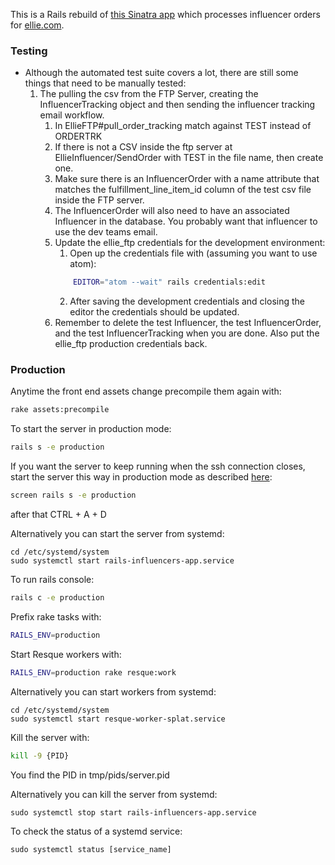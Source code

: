 This is a Rails rebuild of [this Sinatra app](https://github.com/FLWallace105/influencer_order_processing "this influencer order processing app") which processes influencer orders for [ellie.com](https://www.ellie.com/ "ellie.com").

### Testing
- Although the automated test suite covers a lot, there are still some things that need to be manually tested:
	1. The pulling the csv from the FTP Server, creating the InfluencerTracking object and then sending the influencer tracking email workflow.
		1. In EllieFTP#pull_order_tracking match against TEST instead of ORDERTRK
		2. If there is not a CSV inside the ftp server at EllieInfluencer/SendOrder with TEST in the file name, then create one.
		3. Make sure there is an InfluencerOrder with a name attribute that matches the fulfillment_line_item_id column of the test csv file inside the FTP server.
		4. The InfluencerOrder will also need to have an associated Influencer in the database. You probably want that influencer to use the dev teams email.
		5. Update the ellie_ftp credentials for the development environment:
			1. Open up the credentials file with (assuming you want to use atom):
			```sh
				EDITOR="atom --wait" rails credentials:edit
			```
			2. After saving the development credentials and closing the editor the credentials should be updated.
		6. Remember to delete the test Influencer, the test InfluencerOrder, and the test InfluencerTracking when you are done. Also put the ellie_ftp production credentials back.

### Production
Anytime the front end assets change precompile them again with:
```sh
rake assets:precompile
```
To start the server in production mode:
```sh
rails s -e production
```
If you want the server to keep running when the ssh connection closes, start the server this way in production mode as described [here](https://stackoverflow.com/a/16420396):
```sh
screen rails s -e production
```
after that CTRL + A + D

Alternatively you can start the server from systemd:
```
cd /etc/systemd/system
sudo systemctl start rails-influencers-app.service
```

To run rails console:
```sh
rails c -e production
```
Prefix rake tasks with:
```sh
RAILS_ENV=production
```
Start Resque workers with:
```sh
RAILS_ENV=production rake resque:work
```
Alternatively you can start workers from systemd:
```
cd /etc/systemd/system
sudo systemctl start resque-worker-splat.service
```
Kill the server with:
```sh
kill -9 {PID}
```
You find the PID in tmp/pids/server.pid

Alternatively you can kill the server from systemd:
```
sudo systemctl stop start rails-influencers-app.service
```
To check the status of a systemd service:
```
sudo systemctl status [service_name]
```
